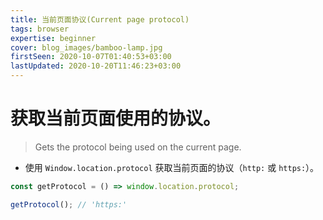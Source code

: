 ```yaml
---
title: 当前页面协议(Current page protocol)
tags: browser
expertise: beginner
cover: blog_images/bamboo-lamp.jpg
firstSeen: 2020-10-07T01:40:53+03:00
lastUpdated: 2020-10-20T11:46:23+03:00
---
```


# 获取当前页面使用的协议。
> Gets the protocol being used on the current page.

- 使用 `Window.location.protocol` 获取当前页面的协议（`http:` 或 `https:`）。

```js
const getProtocol = () => window.location.protocol;
```

```js
getProtocol(); // 'https:'
```
